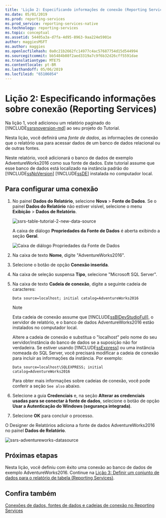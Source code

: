```yaml
---
title: 'Lição 2: Especificando informações de conexão (Reporting Services) | Microsoft Docs'
ms.date: 05/01/2019
ms.prod: reporting-services
ms.prod_service: reporting-services-native
ms.technology: reporting-services
ms.topic: conceptual
ms.assetid: 54405a3a-d7fa-4d95-8963-9aa224e5901e
author: maggiesMSFT
ms.author: maggies
ms.openlocfilehash: 0a0c21b2662fc14977c4ac57687754d15d544994
ms.sourcegitcommit: bb5484b08f2aed3319a7c9f6b32d26cff5591dae
ms.translationtype: MTE75
ms.contentlocale: pt-BR
ms.lasthandoff: 05/06/2019
ms.locfileid: "65106054"
---
```

# <a name="lesson-2-specifying-connection-information-reporting-services"></a>Lição 2: Especificando informações sobre conexão (Reporting Services)

Na lição 1, você adicionou um relatório paginado do [!INCLUDE[ssrsnoversion-md](../includes/ssrsnoversion-md.md)] ao seu projeto do Tutorial.
  
Nesta lição, você definirá uma *fonte de dados*, as informações de conexão que o relatório usa para acessar dados de um banco de dados relacional ou de outras fontes.

Neste relatório, você adicionará o banco de dados de exemplo AdventureWorks2016 como sua fonte de dados. Este tutorial assume que esse banco de dados está localizado na instância padrão do [!INCLUDE[ssNoVersion](../includes/ssnoversion-md.md)] [!INCLUDE[ssDE](../includes/ssde-md.md)] instalada no computador local.  

## <a name="to-set-up-a-connection"></a>Para configurar uma conexão  

1. No painel **Dados do Relatório**, selecione **Nova** > **Fonte de Dados**. Se o painel **Dados do Relatório** não estiver visível, selecione o menu **Exibição** > **Dados de Relatório**.

    ![ssrs-table-tutorial-2-new-data-source](media/ssrs-table-tutorial-2-new-data-source.png)

    A caixa de diálogo **Propriedades da Fonte de Dados** é aberta exibindo a seção **Geral**.

    ![Caixa de diálogo Propriedades da Fonte de Dados](media/lesson-2-specifying-connection-information-reporting-services/vs-datasource-connection-properties-dialog-box.png)

2. Na caixa de texto **Nome**, digite "AdventureWorks2016".

3. Selecione o botão de opção **Conexão inserida**.

4. Na caixa de seleção suspensa **Tipo**, selecione "Microsoft SQL Server".
  
5. Na caixa de texto **Cadeia de conexão**, digite a seguinte cadeia de caracteres:

    `Data source=localhost; initial catalog=AdventureWorks2016`

    > [!NOTE]
    > Esta cadeia de conexão assume que [!INCLUDE[ssBIDevStudioFull](../includes/ssbidevstudiofull-md.md)], o servidor de relatório, e o banco de dados AdventureWorks2016 estão instalados no computador local.
    >
    >Altere a cadeia de conexão e substitua o "localhost" pelo nome do seu servidor/instância do banco de dados se a suposição não for verdadeira. Se estiver usando [!INCLUDE[ssExpress](../includes/ssexpress-md.md)] ou uma instância nomeada do SQL Server, você precisará modificar a cadeia de conexão para incluir as informações da instância. Por exemplo:
    >
    > `Data source=localhost\SQLEXPRESS; initial catalog=AdventureWorks2016`
    >
    > Para obter mais informações sobre cadeias de conexão, você pode conferir a seção `See also` abaixo.

6. Selecione a guia **Credenciais** e, na seção **Alterar as credenciais usadas para se conectar à fonte de dados**, selecione o botão de opção **Usar a Autenticação do Windows (segurança integrada)**.

7. Selecione **OK** para concluir o processo.

O Designer de Relatórios adiciona a fonte de dados AdventureWorks2016 no painel **Dados de Relatório**.

![ssrs-adventureworks-datasource](media/lesson-2-specifying-connection-information-reporting-services/ssrs-adventureworks-datasource2016.png)

## <a name="next-steps"></a>Próximas etapas

Nesta lição, você definiu com êxito uma conexão ao banco de dados de exemplo AdventureWorks2016. Continue na [Lição 3: Definir um conjunto de dados para o relatório de tabela &#40;Reporting Services&#41;](lesson-3-defining-a-dataset-for-the-table-report-reporting-services.md).

## <a name="see-also"></a>Confira também

[Conexões de dados, fontes de dados e cadeias de conexão no Reporting Services](report-data/data-connections-data-sources-and-connection-strings-report-builder-and-ssrs.md)

